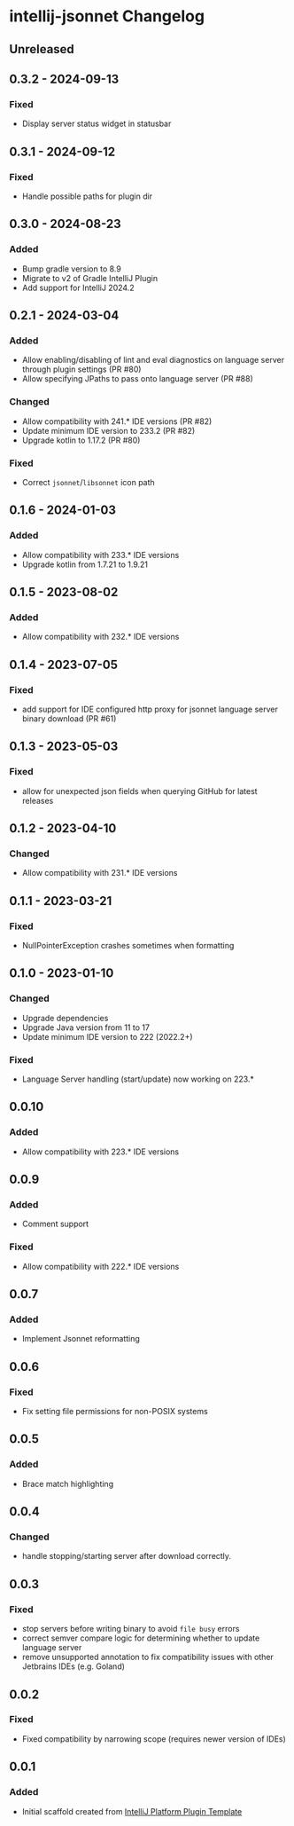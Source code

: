 <!-- Keep a Changelog guide -> https://keepachangelog.com -->

# intellij-jsonnet Changelog

## Unreleased

## 0.3.2 - 2024-09-13

### Fixed
- Display server status widget in statusbar

## 0.3.1 - 2024-09-12

### Fixed
- Handle possible paths for plugin dir

## 0.3.0 - 2024-08-23

### Added
- Bump gradle version to 8.9
- Migrate to v2 of Gradle IntelliJ Plugin
- Add support for IntelliJ 2024.2

## 0.2.1 - 2024-03-04

### Added
- Allow enabling/disabling of lint and eval diagnostics on language server through plugin settings (PR #80)
- Allow specifying JPaths to pass onto language server (PR #88)

### Changed
- Allow compatibility with 241.* IDE versions (PR #82)
- Update minimum IDE version to 233.2 (PR #82)
- Upgrade kotlin to 1.17.2 (PR #80)

### Fixed
- Correct `jsonnet`/`libsonnet` icon path

## 0.1.6 - 2024-01-03

### Added
- Allow compatibility with 233.* IDE versions
- Upgrade kotlin from 1.7.21 to 1.9.21

## 0.1.5 - 2023-08-02

### Added
- Allow compatibility with 232.* IDE versions

## 0.1.4 - 2023-07-05

### Fixed
- add support for IDE configured http proxy for jsonnet language server binary download (PR #61)

## 0.1.3 - 2023-05-03

### Fixed
- allow for unexpected json fields when querying GitHub for latest releases

## 0.1.2 - 2023-04-10

### Changed
- Allow compatibility with 231.* IDE versions

## 0.1.1 - 2023-03-21

### Fixed
- NullPointerException crashes sometimes when formatting

## 0.1.0 - 2023-01-10

### Changed
- Upgrade dependencies
- Upgrade Java version from 11 to 17
- Update minimum IDE version to 222 (2022.2+)

### Fixed
- Language Server handling (start/update) now working on 223.*

## 0.0.10

### Added
- Allow compatibility with 223.* IDE versions

## 0.0.9

### Added
- Comment support

### Fixed
- Allow compatibility with 222.* IDE versions

## 0.0.7

### Added
- Implement Jsonnet reformatting

## 0.0.6

### Fixed
- Fix setting file permissions for non-POSIX systems

## 0.0.5

### Added
- Brace match highlighting

## 0.0.4

### Changed
- handle stopping/starting server after download correctly.

## 0.0.3

### Fixed
- stop servers before writing binary to avoid `file busy` errors
- correct semver compare logic for determining whether to update language server
- remove unsupported annotation to fix compatibility issues with other Jetbrains IDEs (e.g. Goland)

## 0.0.2

### Fixed
- Fixed compatibility by narrowing scope (requires newer version of IDEs)

## 0.0.1

### Added
- Initial scaffold created from [IntelliJ Platform Plugin Template](https://github.com/JetBrains/intellij-platform-plugin-template)
